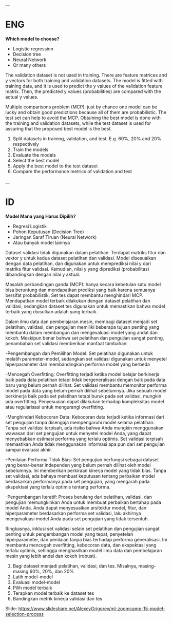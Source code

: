 __

# ENG

**Which model to choose?**

* Logistic regression
* Decision tree
* Neural Network
* Or many others

The validation dataset is not used in training. There are feature matrices and y vectors for both training and validation datasets. 
The model is fitted with training data, and it is used to predict the y values of the validation feature matrix. 
Then, the predicted y values (probabilities) are compared with the actual y values.

Multiple comparisons problem (MCP): just by chance one model can be lucky and obtain good predictions because all of them are probabilistic.
The test set can help to avoid the MCP. Obtaining the best model is done with the training and validation datasets, while the test dataset is used for assuring that the proposed best model is the best.

1. Split datasets in training, validation, and test. E.g. 60%, 20% and 20% respectively
2. Train the models
3. Evaluate the models
4. Select the best model
5. Apply the best model to the test dataset
6. Compare the performance metrics of validation and test

__

# ID

**Model Mana yang Harus Dipilih?**

* Regresi Logistik
* Pohon Keputusan (Decision Tree)
* Jaringan Saraf Tiruan (Neural Network)
* Atau banyak model lainnya

Dataset validasi tidak digunakan dalam pelatihan. Terdapat matriks fitur dan vektor y untuk kedua dataset pelatihan dan validasi. 
Model disesuaikan dengan data pelatihan, dan digunakan untuk memprediksi nilai y dari matriks fitur validasi.
Kemudian, nilai y yang diprediksi (probabilitas) dibandingkan dengan nilai y aktual.

Masalah perbandingan ganda (MCP): hanya secara kebetulan satu model bisa beruntung dan mendapatkan prediksi yang baik karena semuanya bersifat probabilistik.
Set tes dapat membantu menghindari MCP. Mendapatkan model terbaik dilakukan dengan dataset pelatihan dan validasi, sedangkan dataset tes digunakan untuk memastikan bahwa model terbaik yang diusulkan adalah yang terbaik.

Dalam ilmu data dan pembelajaran mesin, membagi dataset menjadi set pelatihan, validasi, dan pengujian memiliki beberapa tujuan penting yang membantu dalam membangun dan mengevaluasi model yang andal dan kokoh. Meskipun benar bahwa set pelatihan dan pengujian sangat penting, penambahan set validasi memberikan manfaat tambahan:

-Pengembangan dan Pemilihan Model: Set pelatihan digunakan untuk melatih parameter-model, sedangkan set validasi digunakan untuk menyetel hiperparameter dan membandingkan performa model yang berbeda

-Mencegah Overfitting: Overfitting terjadi ketika model belajar berkinerja baik pada data pelatihan tetapi tidak bergeneralisasi dengan baik pada data baru yang belum pernah dilihat. Set validasi membantu memonitor performa model pada data yang belum pernah dilihat sebelumnya. Jika sebuah model berkinerja baik pada set pelatihan tetapi buruk pada set validasi, mungkin ada overfitting. Penyesuaian dapat dilakukan terhadap kompleksitas model atau regularisasi untuk mengurangi overfitting.

-Menghindari Kebocoran Data: Kebocoran data terjadi ketika informasi dari set pengujian tanpa disengaja mempengaruhi model selama pelatihan. Tanpa set validasi terpisah, ada risiko bahwa Anda mungkin menggunakan wawasan dari set pengujian untuk menyetel model Anda, yang dapat menyebabkan estimasi performa yang terlalu optimis. Set validasi terpisah memastikan Anda tidak menggunakan informasi apa pun dari set pengujian sampai evaluasi akhir.

-Penilaian Performa Tidak Bias: Set pengujian berfungsi sebagai dataset yang benar-benar independen yang belum pernah dilihat oleh model sebelumnya. Ini memberikan perkiraan kinerja model yang tidak bias. Tanpa set validasi, ada bahaya membuat keputusan tentang perbaikan model berdasarkan performanya pada set pengujian, yang mengarah pada ekspektasi yang terlalu optimis tentang performa.

-Pengembangan Iteratif: Proses berulang dari pelatihan, validasi, dan pengujian memungkinkan Anda untuk membuat perbaikan bertahap pada model Anda. Anda dapat menyesuaikan arsitektur model, fitur, dan hiperparameter berdasarkan performa set validasi, lalu akhirnya mengevaluasi model Anda pada set pengujian yang tidak tersentuh.

Ringkasnya, inklusi set validasi selain set pelatihan dan pengujian sangat penting untuk pengembangan model yang tepat, penyetelan hiperparameter, dan penilaian tanpa bias terhadap performa generalisasi. Ini membantu mencegah overfitting, kebocoran data, dan ekspektasi yang terlalu optimis, sehingga menghasilkan model ilmu data dan pembelajaran mesin yang lebih andal dan kokoh (robust).

1. Bagi dataset menjadi pelatihan, validasi, dan tes. Misalnya, masing-masing 60%, 20%, dan 20%
2. Latih model-model
3. Evaluasi model-model
4. Pilih model terbaik
5. Terapkan model terbaik ke dataset tes
6. Bandingkan metrik kinerja validasi dan tes

Slide: https://www.slideshare.net/AlexeyGrigorev/ml-zoomcamp-15-model-selection-process

